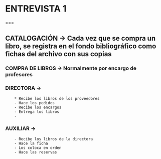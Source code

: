 


# ENTREVISTA 1
===
## CATALOGACIÓN -> Cada vez que se compra un libro, se registra en el fondo bibliográfico como fichas del archivo con sus copias

### COMPRA DE LIBROS -> Normalmente por encargo de profesores

### DIRECTORA -> 
		* Recibe los libros de los proveedores
		- Hace los pedidos
		- Recibe los encargos
		- Entrega los libros
		- 


### AUXILIAR ->
		- Recibe los libros de la directora
		- Hace la ficha
		- Los coloca en orden
		- Hace las reservas


